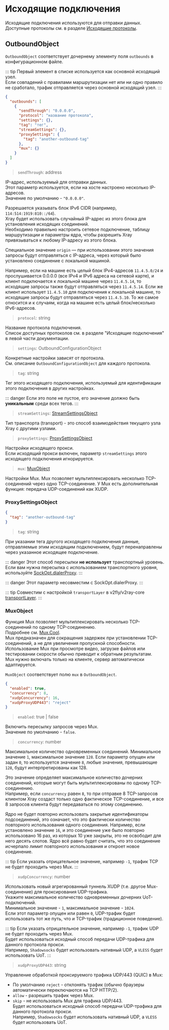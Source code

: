# Исходящие подключения

Исходящие подключения используются для отправки данных.  Доступные протоколы см. в разделе [Исходящие протоколы](./outbounds/).

## OutboundObject

`OutboundObject` соответствует дочернему элементу поля `outbounds` в конфигурационном файле.

::: tip
Первый элемент в списке используется как основной исходящий узел.  
Если совпадений с правилами маршрутизации нет или ни одно правило не сработало, трафик отправляется через основной исходящий узел.
:::

```json
{
  "outbounds": [
    {
      "sendThrough": "0.0.0.0",
      "protocol": "название протокола",
      "settings": {},
      "tag": "тег",
      "streamSettings": {},
      "proxySettings": {
        "tag": "another-outbound-tag"
      },
      "mux": {}
    }
  ]
}
```

> `sendThrough`: address

IP-адрес, используемый для отправки данных.  
Этот параметр используется, если на хосте настроено несколько IP-адресов.  
Значение по умолчанию - `"0.0.0.0"`.

Разрешается указывать блок IPv6 CIDR (например, `114:514:1919:810::/64`).  
Xray будет использовать случайный IP-адрес из этого блока для установления исходящих соединений.  
Необходимо правильно настроить сетевое подключение, таблицу маршрутизации и параметры ядра, чтобы разрешить Xray привязываться к любому IP-адресу из этого блока.

Специальное значение `origin` — при использовании этого значения запросы будут отправляться с IP-адреса, через который было установлено соединение с локальной машиной.

Например, если на машине есть целый блок IPv4-адресов `11.4.5.0/24` и прослушивается 0.0.0.0 (все IPv4 и IPv6 адреса на сетевой карте), и клиент подключается к локальной машине через `11.4.5.14`, то исходящие запросы также будут отправляться через `11.4.5.14`. Если же клиент использует `11.4.5.10` для подключения к локальной машине, то исходящие запросы будут отправляться через `11.4.5.10`.  То же самое относится и к случаям, когда на машине есть целый блок/несколько IPv6-адресов.

> `protocol`: string

Название протокола подключения.  
Список доступных протоколов см. в разделе "Исходящие подключения" в левой части документации.

> `settings`: OutboundConfigurationObject

Конкретные настройки зависят от протокола.  
См. описание `OutboundConfigurationObject` для каждого протокола.

> `tag`: string

Тег этого исходящего подключения, используемый для идентификации этого подключения в других настройках.

::: danger
Если это поле не пустое, его значение должно быть **уникальным** среди всех тегов.
:::

> `streamSettings`: [StreamSettingsObject](./transport.md#streamsettingsobject)

Тип транспорта (transport) - это способ взаимодействия текущего узла Xray с другими узлами.

> `proxySettings`: [ProxySettingsObject](#proxysettingsobject)

Настройки исходящего прокси.  
Если исходящий прокси включен, параметр `streamSettings` этого исходящего подключения игнорируется.

> `mux`: [MuxObject](#muxobject)

Настройки Mux. Mux позволяет мультиплексировать несколько TCP-соединений через одно TCP-соединение. У Mux есть дополнительная функция: передача UDP-соединений как XUDP.

### ProxySettingsObject

```json
{
  "tag": "another-outbound-tag"
}
```

> `tag`: string

При указании тега другого исходящего подключения данные, отправляемые этим исходящим подключением, будут перенаправлены через указанное исходящее подключение.

::: danger
Этот способ пересылки **не использует** транспортный уровень.  
Если вам нужна пересылка с использованием транспортного уровня, используйте [SockOpt.dialerProxy](./transport.md#sockoptobject).
:::

::: danger
Этот параметр несовместим с SockOpt.dialerProxy.
:::

::: tip
Совместим с настройкой `transportLayer` в v2fly/v2ray-core [transportLayer](https://www.v2fly.org/config/outbounds.html#proxysettingsobject).
:::

### MuxObject

Функция Mux позволяет мультиплексировать несколько TCP-соединений по одному TCP-соединению.  
Подробнее см. [Mux.Cool](../../development/protocols/muxcool).  
Mux предназначен для сокращения задержек при установлении TCP-соединений, а не для увеличения пропускной способности.  
Использование Mux при просмотре видео, загрузке файлов или тестировании скорости обычно приводит к обратным результатам.  
Mux нужно включать только на клиенте, сервер автоматически адаптируется.

`MuxObject` соответствует полю `mux` в `OutboundObject`.

```json
{
  "enabled": true,
  "concurrency": 8,
  "xudpConcurrency": 16,
  "xudpProxyUDP443": "reject"
}
```

> `enabled`: true | false

Включить пересылку запросов через Mux.  
Значение по умолчанию - `false`.

> `concurrency`: number

Максимальное количество одновременных соединений. Минимальное значение `1`, максимальное значение `128`. Если параметр опущен или задан `0`, то используется значение `8`, любые значения, превышающие `128`, будут интерпретированы как 128.

Это значение определяет максимальное количество дочерних соединений, которые могут быть мультиплексированы по одному TCP-соединению.  
Например, если `concurrency` равен `8`, то при отправке 8 TCP-запросов клиентом Xray создаст только одно фактическое TCP-соединение, и все 8 запросов клиента будут передаваться по этому соединению.

Ядро не будет повторно использовать закрытые идентификаторы подсоединений, это означает, что это фактически количество повторного использования одного соединения. Например, если установлено значение `16`, и это соединение уже было повторно использовано 16 раз, из которых 10 уже закрыты, это не освободит для него десять слотов. Ядро всё равно будет считать, что это соединение исчерпало лимит повторного использования и откроет новое соединение.

::: tip
Если указать отрицательное значение, например `-1`, трафик TCP не будет проходить через Mux.
:::

> `xudpConcurrency`: number

Использовать новый агрегированный туннель XUDP (т.е. другое Mux-соединение) для проксирования UDP-трафика.  
Укажите максимальное количество одновременных дочерних UoT-подключений.  
Минимальное значение - `1`, максимальное значение - `1024`.  
Если этот параметр опущен или равен `0`, UDP-трафик будет использовать тот же путь, что и TCP-трафик (традиционное поведение).

::: tip
Если указать отрицательное значение, например `-1`, трафик UDP не будет проходить через Mux.  
Будет использоваться исходный способ передачи UDP-трафика для данного протокола прокси.  
Например, `Shadowsocks` будет использовать нативный UDP, а `VLESS` будет использовать UoT.
:::

> `xudpProxyUDP443`: string

Управление обработкой проксируемого трафика UDP/443 (QUIC) в Mux:

- По умолчанию `reject` - отклонять трафик (обычно браузеры автоматически переключаются на TCP HTTP/2).
- `allow` - разрешить трафик через Mux.
- `skip` - не использовать Mux для трафика UDP/443.  
    Будет использоваться исходный способ передачи UDP-трафика для данного протокола прокси.  
    Например, `Shadowsocks` будет использовать нативный UDP, а `VLESS` будет использовать UoT.







